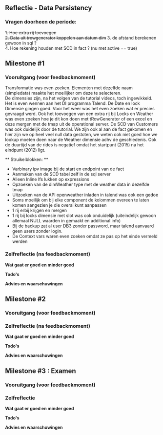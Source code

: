 ## Reflectie - Data Persistency

### Vragen doorheen de periode:
~~1. Hoe extra rij toevoegen~~  
~~2. Data uit trowgenerator koppelen aan datum dim~~
3. de afstand berekenen gewoon in sql ?  
4. Hoe rekening houden met SCD in fact ? (nu met active == true)  


## Milestone #1
### Vooruitgang (voor feedbackmoment)
Transformatie was even zoeken. Elementen met dezelfde naam (simpledata) maakte het moeilijker om deze te selecteren.  
De dimensies zijn, na het volgen van de tutorial videos, toch ingewikkeld. Het is even wennen aan het DI programma Talend. De Date en lock Dimensie gingen goed. Voor het weer was het even zoeken wat er precies gevraagd werd. Ook het toevoegen van een extra rij bij Locks en Weather was even zoeken hoe je dit kon doen met tRowGenerator of een excel en deze mergen met de tmap uit de operational server. De SCD van Customers was ook duidelijk door de tutorial.
We zijn ook al aan de fact gekomen en hier zijn we op heel veel null data gestoten, we weten ook niet goed hoe we lookup moeten doen naar de Weather dimensie adhv de geschiedenis. Ook de duurtijd van de rides is negatief omdat het startpunt (2015) na het eindpunt (2012) ligt.  

** Struikelblokken:  **
- Varbinary ipv image bij de start en endpoint van de fact  
- Aanmaken van de SCD tabel zelf in de sql server  
- Alleen Inline Ifs lukken op expressions   
- Opzoeken van de dimWeather type met de weather data in dezelfde tmap  
- Uitzoeken van de API openweather inladen in talend was ook een gedoe  
- Soms moeilijk om bij elke component de kolommen overeen te laten komen aangezien je die overal kunt aanpassen  
- 1 rij erbij krijgen en mergen  
- 1 rij bij locks dimensie met slot was ook onduidelijk (uiteindelijk gewoon allemaal NULL waarden in gemaakt en additional info)  
- Bij de backup zat al user DB3 zonder password, maar talend aanvaard geen users zonder login.  
- De Context vars waren even zoeken omdat ze pas op het einde vermeld werden  
### Zelfreflectie (na feedbackmoment)
**Wat gaat er goed en minder goed**  
  
**Todo's**  
  
**Advies en waarschuwingen**  
  

## Milestone #2
### Vooruitgang (voor feedbackmoment)
### Zelfreflectie (na feedbackmoment)
**Wat gaat er goed en minder goed**  
  
**Todo's**  
  
**Advies en waarschuwingen**  

## Milestone #3 : Examen
### Vooruitgang (voor feedbackmoment)
### Zelfreflectie
**Wat gaat er goed en minder goed**  
  
**Todo's**  
  
**Advies en waarschuwingen**  


